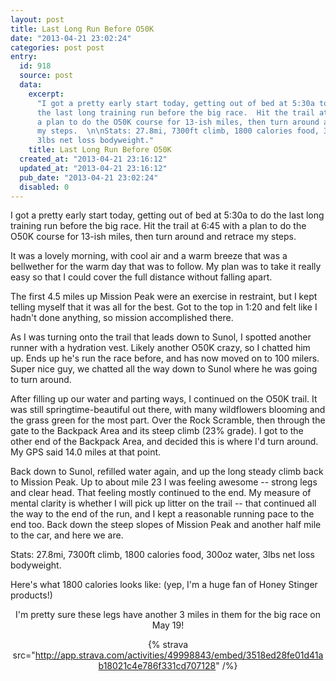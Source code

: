 ```yaml
---
layout: post
title: Last Long Run Before O50K
date: "2013-04-21 23:02:24"
categories: post post
entry:
  id: 918
  source: post
  data:
    excerpt:
      "I got a pretty early start today, getting out of bed at 5:30a to do
      the last long training run before the big race.  Hit the trail at 6:45 with
      a plan to do the O50K course for 13-ish miles, then turn around and retrace
      my steps.  \n\nStats: 27.8mi, 7300ft climb, 1800 calories food, 300oz water,
      3lbs net loss bodyweight."
    title: Last Long Run Before O50K
  created_at: "2013-04-21 23:16:12"
  updated_at: "2013-04-21 23:16:12"
  pub_date: "2013-04-21 23:02:24"
  disabled: 0
---
```


I got a pretty early start today, getting out of bed at 5:30a to do the last long training run before the big race. Hit the trail at 6:45 with a plan to do the O50K course for 13-ish miles, then turn around and retrace my steps.

It was a lovely morning, with cool air and a warm breeze that was a bellwether for the warm day that was to follow. My plan was to take it really easy so that I could cover the full distance without falling apart.

The first 4.5 miles up Mission Peak were an exercise in restraint, but I kept telling myself that it was all for the best. Got to the top in 1:20 and felt like I hadn't done anything, so mission accomplished there.

As I was turning onto the trail that leads down to Sunol, I spotted another runner with a hydration vest. Likely another O50K crazy, so I chatted him up. Ends up he's run the race before, and has now moved on to 100 milers. Super nice guy, we chatted all the way down to Sunol where he was going to turn around.

After filling up our water and parting ways, I continued on the O50K trail. It was still springtime-beautiful out there, with many wildflowers blooming and the grass green for the most part. Over the Rock Scramble, then through the gate to the Backpack Area and its steep climb (23% grade). I got to the other end of the Backpack Area, and decided this is where I'd turn around. My GPS said 14.0 miles at that point.

Back down to Sunol, refilled water again, and up the long steady climb back to Mission Peak. Up to about mile 23 I was feeling awesome -- strong legs and clear head. That feeling mostly continued to the end. My measure of mental clarity is whether I will pick up litter on the trail -- that continued all the way to the end of the run, and I kept a reasonable running pace to the end too. Back down the steep slopes of Mission Peak and another half mile to the car, and here we are.

Stats: 27.8mi, 7300ft climb, 1800 calories food, 300oz water, 3lbs net loss bodyweight.

Here's what 1800 calories looks like: (yep, I'm a huge fan of Honey Stinger products!)<center>

I'm pretty sure these legs have another 3 miles in them for the big race on May 19!

{% strava src="http://app.strava.com/activities/49998843/embed/3518ed28fe01d41ab18021c4e786f331cd707128" /%}
